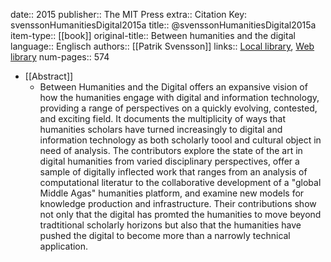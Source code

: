 date:: 2015
publisher:: The MIT Press
extra:: Citation Key: svenssonHumanitiesDigital2015a
title:: @svenssonHumanitiesDigital2015a
item-type:: [[book]]
original-title:: Between humanities and the digital
language:: Englisch
authors:: [[Patrik Svensson]]
links:: [Local library](zotero://select/groups/2386895/items/BW4343M8), [Web library](https://www.zotero.org/groups/2386895/items/BW4343M8)
num-pages:: 574

- [[Abstract]]
	- Between Humanities and the Digital offers an expansive vision of how the humanities engage with digital and information technology, providing a range of perspectives on a quickly evolving, contested, and exciting field. It documents the multiplicity of ways that humanities scholars have turned increasingly to digital and information technology as both scholarly toool and cultural object in need of analysis. The contributors explore the state of the art in digital humanities from varied disciplinary perspectives, offer a sample of digitally inflected work that ranges from an analysis of computational literatur to the collaborative development of a "global Middle Agas" humanities platform, and examine new models for knowledge production and infrastructure. Their contributions show not only that the digital has promted the humanities to move beyond tradtitional scholarly horizons but also that the humanities have pushed the digital to become more than a narrowly technical application.